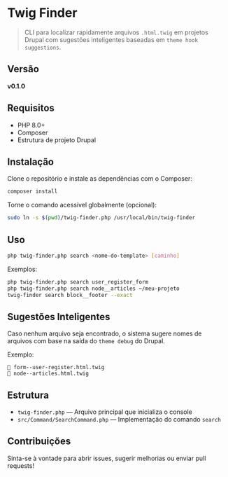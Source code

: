 # Twig Finder

> CLI para localizar rapidamente arquivos `.html.twig` em projetos Drupal com sugestões inteligentes baseadas em `theme hook suggestions`.

## Versão

**v0.1.0**

## Requisitos

- PHP 8.0+
- Composer
- Estrutura de projeto Drupal

## Instalação

Clone o repositório e instale as dependências com o Composer:

```bash
composer install
```

Torne o comando acessível globalmente (opcional):

```bash
sudo ln -s $(pwd)/twig-finder.php /usr/local/bin/twig-finder
```

## Uso

```bash
php twig-finder.php search <nome-do-template> [caminho]
```

Exemplos:

```bash
php twig-finder.php search user_register_form
php twig-finder.php search node__articles ~/meu-projeto
twig-finder search block__footer --exact
```

## Sugestões Inteligentes

Caso nenhum arquivo seja encontrado, o sistema sugere nomes de arquivos com base na saída do `theme debug` do Drupal.

Exemplo:

```
🧠 form--user-register.html.twig
🧠 node--articles.html.twig
```

## Estrutura

- `twig-finder.php` — Arquivo principal que inicializa o console
- `src/Command/SearchCommand.php` — Implementação do comando `search`

## Contribuições

Sinta-se à vontade para abrir issues, sugerir melhorias ou enviar pull requests!
